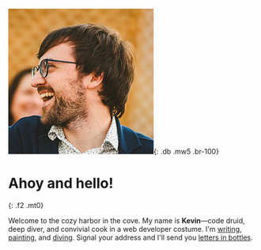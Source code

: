 ![Kevin McGillivray](/img/kevin-alt-4.jpg){: .db .mw5 .br-100}

# Ahoy and hello!
{: .f2 .mt0}

Welcome to the cozy harbor in the cove. My name is **Kevin**—code druid, deep diver, and convivial cook in a web developer costume. I'm <a href="/archive">[writing](/archive), [painting](/sketchbook), and [diving](/word). Signal your address and I'll send you [letters in bottles](https://tinyletter.com/kmcgillivray).
